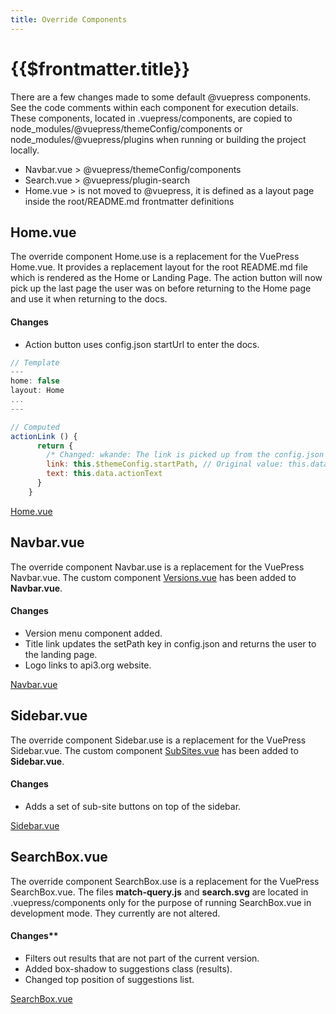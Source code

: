 ```yaml
---
title: Override Components
---
```


# {{$frontmatter.title}}

<TocHeader />
<TOC class="table-of-contents" :include-level="[2,3]" />

There are a few changes made to some default @vuepress components. See the code
comments within each component for execution details. These components, located
in .vuepress/components, are copied to
node_modules/@vuepress/themeConfig/components or node_modules/@vuepress/plugins
when running or building the project locally.

- Navbar.vue > @vuepress/themeConfig/components
- Search.vue > @vuepress/plugin-search
- Home.vue > is not moved to @vuepress, it is defined as a layout page inside
  the root/README.md frontmatter definitions

## Home.vue

The override component Home.use is a replacement for the VuePress Home.vue. It
provides a replacement layout for the root README.md file which is rendered as
the Home or Landing Page. The action button will now pick up the last page the
user was on before returning to the Home page and use it when returning to the
docs.

#### Changes

- Action button uses config.json startUrl to enter the docs.

```js
// Template
---
home: false
layout: Home
...
---

// Computed
actionLink () {
      return {
        /* Changed: wkande: The link is picked up from the config.json file which is set by the title in the Navbar. */
        link: this.$themeConfig.startPath, // Original value: this.data.actionLink,
        text: this.data.actionText
      }
    }
```

[Home.vue](https://github.com/api3dao/api3-docs/blob/stage/docs/.vuepress/components/Home.vue)

## Navbar.vue

The override component Navbar.use is a replacement for the VuePress Navbar.vue.
The custom component
[Versions.vue](./custom-components.md#versions-vue-and-versionsmodal-vue) has
been added to **Navbar.vue**.

#### Changes

- Version menu component added.
- Title link updates the setPath key in config.json and returns the user to the
  landing page.
- Logo links to api3.org website.

[Navbar.vue](https://github.com/api3dao/api3-docs/blob/stage/docs/.vuepress/components/Navbar.vue)

## Sidebar.vue

The override component Sidebar.use is a replacement for the VuePress
Sidebar.vue. The custom component
[SubSites.vue](./custom-components.md#subsite-vue) has been added to
**Sidebar.vue**.

#### Changes

- Adds a set of sub-site buttons on top of the sidebar.

[Sidebar.vue](https://github.com/api3dao/api3-docs/blob/stage/docs/.vuepress/components/Sidebar.vue)

## SearchBox.vue

The override component SearchBox.use is a replacement for the VuePress
SearchBox.vue. The files **match-query.js** and **search.svg** are located in
.vuepress/components only for the purpose of running SearchBox.vue in
development mode. They currently are not altered.

#### Changes\*\*

- Filters out results that are not part of the current version.
- Added box-shadow to suggestions class (results).
- Changed top position of suggestions list.

[SearchBox.vue](https://github.com/api3dao/api3-docs/blob/stage/docs/.vuepress/components/SearchBox.vue)
